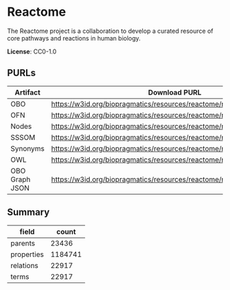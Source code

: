 # Reactome

The Reactome project is a collaboration to develop a curated resource of core pathways and reactions in human biology.

**License**: CC0-1.0

## PURLs

| Artifact       | Download PURL                                                           | Latest Versioned Download PURL                                             |
|----------------|-------------------------------------------------------------------------|----------------------------------------------------------------------------|
| OBO            | https://w3id.org/biopragmatics/resources/reactome/reactome.obo          | https://w3id.org/biopragmatics/resources/reactome/93/reactome.obo          |
| OFN            | https://w3id.org/biopragmatics/resources/reactome/reactome.ofn          | https://w3id.org/biopragmatics/resources/reactome/93/reactome.ofn          |
| Nodes          | https://w3id.org/biopragmatics/resources/reactome/reactome.tsv          | https://w3id.org/biopragmatics/resources/reactome/93/reactome.tsv          |
| SSSOM          | https://w3id.org/biopragmatics/resources/reactome/reactome.sssom.tsv    | https://w3id.org/biopragmatics/resources/reactome/93/reactome.sssom.tsv    |
| Synonyms       | https://w3id.org/biopragmatics/resources/reactome/reactome.synonyms.tsv | https://w3id.org/biopragmatics/resources/reactome/93/reactome.synonyms.tsv |
| OWL            | https://w3id.org/biopragmatics/resources/reactome/reactome.owl.gz       | https://w3id.org/biopragmatics/resources/reactome/93/reactome.owl.gz       |
| OBO Graph JSON | https://w3id.org/biopragmatics/resources/reactome/reactome.json.gz      | https://w3id.org/biopragmatics/resources/reactome/93/reactome.json.gz      |

## Summary

| field      |   count |
|------------|---------|
| parents    |   23436 |
| properties | 1184741 |
| relations  |   22917 |
| terms      |   22917 |
